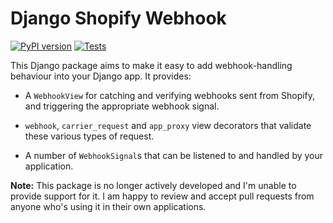 Django Shopify Webhook
======================

[![PyPI version](https://badge.fury.io/py/django-shopify-webhook.svg)](http://badge.fury.io/py/django-shopify-webhook)
[![Tests](https://github.com/discolabs/django-shopify-webhook/actions/workflows/ci.yml/badge.svg)](https://github.com/discolabs/django-shopify-webhook/actions/workflows/ci.yml)

This Django package aims to make it easy to add webhook-handling behaviour into
your Django app. It provides:

- A `WebhookView` for catching and verifying webhooks sent from Shopify, and
  triggering the appropriate webhook signal.
  
- `webhook`, `carrier_request` and `app_proxy` view decorators that validate
  these various types of request.
  
- A number of `WebhookSignal`s that can be listened to and handled by your
  application.

**Note:** This package is no longer actively developed and I'm unable to provide
support for it. I am happy to review and accept pull requests from anyone who's
using it in their own applications.
